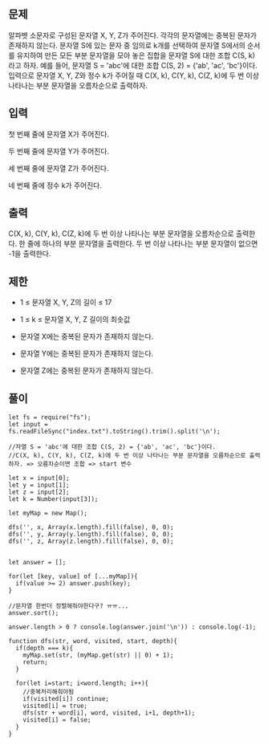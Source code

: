 ## 문제

알파벳 소문자로 구성된 문자열 X, Y, Z가 주어진다. 각각의 문자열에는 중복된 문자가 존재하지 않는다. 문자열 S에 있는 문자 중 임의로 k개를 선택하여 문자열 S에서의 순서를 유지하여 만든 모든 부분 문자열을 모아 놓은 집합을 문자열 S에 대한 조합 C(S, k)라고 하자. 예를 들어, 문자열 S = 'abc'에 대한 조합 C(S, 2) = {'ab', 'ac', 'bc'}이다. 입력으로 문자열 X, Y, Z와 정수 k가 주어질 때 C(X, k), C(Y, k), C(Z, k)에 두 번 이상 나타나는 부분 문자열을 오름차순으로 출력하자.

## 입력

첫 번째 줄에 문자열 X가 주어진다.

두 번째 줄에 문자열 Y가 주어진다.

세 번째 줄에 문자열 Z가 주어진다.

네 번째 줄에 정수 k가 주어진다.

## 출력

C(X, k), C(Y, k), C(Z, k)에 두 번 이상 나타나는 부분 문자열을 오름차순으로 출력한다. 한 줄에 하나의 부분 문자열을 출력한다. 두 번 이상 나타나는 부분 문자열이 없으면 -1을 출력한다.

## 제한

- 1 ≤ 문자열 X, Y, Z의 길이 ≤ 17

- 1 ≤ k ≤ 문자열 X, Y, Z 길이의 최솟값

- 문자열 X에는 중복된 문자가 존재하지 않는다.

- 문자열 Y에는 중복된 문자가 존재하지 않는다.

- 문자열 Z에는 중복된 문자가 존재하지 않는다.

## 풀이

```
let fs = require("fs");
let input = fs.readFileSync("index.txt").toString().trim().split('\n');

//자열 S = 'abc'에 대한 조합 C(S, 2) = {'ab', 'ac', 'bc'}이다.
//C(X, k), C(Y, k), C(Z, k)에 두 번 이상 나타나는 부분 문자열을 오름차순으로 출력하자. => 오름차순이면 조합 => start 변수

let x = input[0];
let y = input[1];
let z = input[2];
let k = Number(input[3]);

let myMap = new Map();

dfs('', x, Array(x.length).fill(false), 0, 0);
dfs('', y, Array(y.length).fill(false), 0, 0);
dfs('', z, Array(z.length).fill(false), 0, 0);


let answer = [];

for(let [key, value] of [...myMap]){
  if(value >= 2) answer.push(key);
}

//문자열 한번더 정렬해줘야한다구? ㅠㅠ...
answer.sort();

answer.length > 0 ? console.log(answer.join('\n')) : console.log(-1);

function dfs(str, word, visited, start, depth){
  if(depth === k){
    myMap.set(str, (myMap.get(str) || 0) + 1);
    return;
  }

  for(let i=start; i<word.length; i++){
    //중복처리해줘야됨
    if(visited[i]) continue;
    visited[i] = true;
    dfs(str + word[i], word, visited, i+1, depth+1);
    visited[i] = false;
  }
}
```
